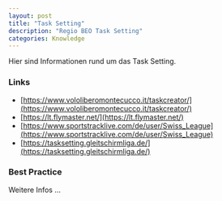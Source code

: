 ```yaml
---
layout: post
title: "Task Setting"
description: "Regio BEO Task Setting"
categories: Knowledge
---
```


Hier sind Informationen rund um das Task Setting.

### Links
  * [https://www.vololiberomontecucco.it/taskcreator/](https://www.vololiberomontecucco.it/taskcreator/)
  * [https://lt.flymaster.net/](https://lt.flymaster.net/)
  * [https://www.sportstracklive.com/de/user/Swiss_League](https://www.sportstracklive.com/de/user/Swiss_League)
  * [https://tasksetting.gleitschirmliga.de/](https://tasksetting.gleitschirmliga.de/)

### Best Practice
Weitere Infos ...
